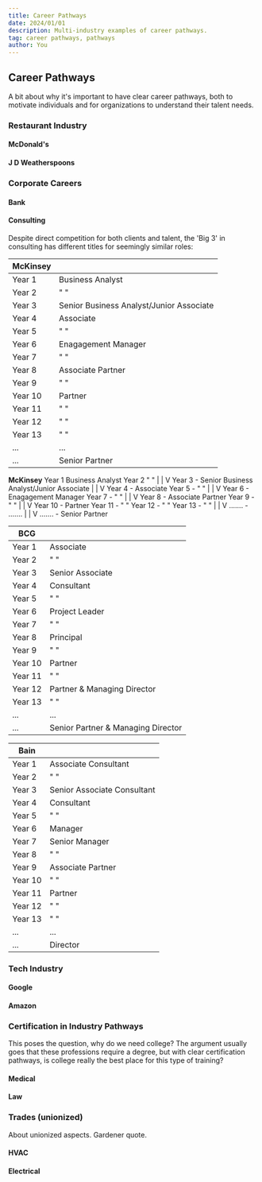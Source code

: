 ```yaml
---
title: Career Pathways
date: 2024/01/01
description: Multi-industry examples of career pathways.
tag: career pathways, pathways
author: You
---
```


## Career Pathways

A bit about why it's important to have clear career pathways, both to motivate individuals and for organizations to understand their talent needs.

### Restaurant Industry

#### McDonald's

#### J D Weatherspoons

### Corporate Careers

#### Bank

#### Consulting

Despite direct competition for both clients and talent, the 'Big 3' in consulting has different titles for seemingly similar roles:

| **McKinsey** |   |
|---------|---|
| Year 1 | Business Analyst | 
| Year 2 | "              " |
| Year 3 | Senior Business Analyst/Junior Associate |
| Year 4 | Associate |
| Year 5 | "       " |
| Year 6 | Enagagement Manager |
| Year 7 | "                 " |
| Year 8 | Associate Partner |
| Year 9 | "               " |
| Year 10 | Partner |
| Year 11 | "     " |
| Year 12 | "     " |
| Year 13 | "     " |
| ... | ... |
| ... | Senior Partner |

**McKinsey**
Year 1 Business Analyst
Year 2 "              "
          |
          |
          V
Year 3 - Senior Business Analyst/Junior Associate
          |
          |
          V
Year 4 - Associate
Year 5 - "       "
          |
          |
          V
Year 6 - Enagagement Manager
Year 7 - "                 "
          |
          |
          V
Year 8 - Associate Partner
Year 9 - "               "
          |
          |
          V
Year 10 - Partner
Year 11 - "     "
Year 12 - "     "
Year 13 - "     "
          |
          |
          V
....... - .......
          |
          |
          V
....... - Senior Partner






| **BCG** |   |
|---------|---|
| Year 1 | Associate | 
| Year 2 | "              " |
| Year 3 | Senior Associate |
| Year 4 | Consultant |
| Year 5 | "        " |
| Year 6 | Project Leader |
| Year 7 | "            " |
| Year 8 | Principal |
| Year 9 | "       " |
| Year 10 | Partner |
| Year 11 | "     " |
| Year 12 | Partner & Managing Director |
| Year 13 | "                         " |
| ... | ... |
| ... | Senior Partner & Managing Director |


| **Bain** |    |
|---------|---|
| Year 1 | Associate Consultant| 
| Year 2 | "                 " |
| Year 3 | Senior Associate Consultant |
| Year 4 | Consultant |
| Year 5 | "        " |
| Year 6 | Manager |
| Year 7 | Senior Manager |
| Year 8 | "            " |
| Year 9 | Associate Partner |
| Year 10 | "               " |
| Year 11 | Partner |
| Year 12 | "     " |
| Year 13 | "     " |
| ... | ... |
| ... | Director |



### Tech Industry

#### Google

#### Amazon

### Certification in Industry Pathways

This poses the question, why do we need college? The argument usually goes that these professions require a degree, but with clear certification pathways, is college really the best place for this type of training?

#### Medical

#### Law

### Trades (unionized)

About unionized aspects. Gardener quote. 

#### HVAC

#### Electrical
